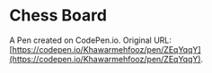 # Chess Board

A Pen created on CodePen.io. Original URL: [https://codepen.io/Khawarmehfooz/pen/ZEqYqqY](https://codepen.io/Khawarmehfooz/pen/ZEqYqqY).

